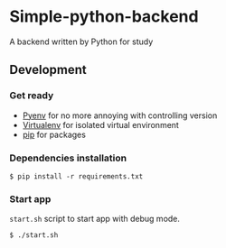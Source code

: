 Simple-python-backend
=====
A backend written by Python for study


## Development

### Get ready

- [Pyenv](https://github.com/pyenv/pyenv) for no more annoying with controlling version
- [Virtualenv](http://flask.pocoo.org/docs/0.12/installation/#virtualenv) for isolated virtual environment
- [pip](https://pip.pypa.io/en/stable/installing/) for packages

### Dependencies installation
```
$ pip install -r requirements.txt
```

### Start app
`start.sh` script to start app with debug mode.

```
$ ./start.sh
```
